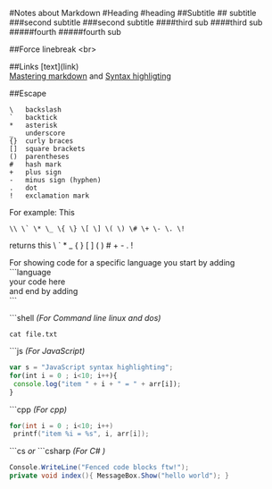 #Notes about Markdown 
#Heading \#heading
##Subtitle \#\# subtitle
###second subtitle \#\#\#second subtitle
####third sub \#\#\#\#third sub
#####fourth \#\#\#\#\#fourth sub

##Force linebreak
\<br\>

##Links
\[text\](link)<br>
[Mastering markdown](https://guides.github.com/features/mastering-markdown/)
 and
[Syntax highligting](https://support.codebasehq.com/articles/tips-tricks/syntax-highlighting-in-markdown)

##Escape
 ```
\   backslash
`   backtick
*   asterisk
_   underscore
{}  curly braces
[]  square brackets
()  parentheses
#   hash mark
+   plus sign
-   minus sign (hyphen)
.   dot
!   exclamation mark
```

For example:
This
 ```
 \\ \` \* \_ \{ \} \[ \] \( \) \# \+ \- \. \!
```
returns this \\ \` \* \_ \{ \} \[ \] \( \) \# \+ \- \. \!

For showing code for a specific language you start by adding<br>
\`\`\`language<br>
your code here<br>
and end by adding <br>
\`\`\`<br>

\`\`\`shell   <i>(For Command line linux and dos)</i><br>
```shell
cat file.txt
```
\`\`\`js <i>(For JavaScript)</i><br>
```js
var s = "JavaScript syntax highlighting";
for(int i = 0 ; i<10; i++){
 console.log("item " + i + " = " + arr[i]);
}
```
\`\`\`cpp <i>(For cpp)</i>
```cpp
for(int i = 0 ; i<10; i++)
 printf("item %i = %s", i, arr[i]);

```
\`\`\`cs <i> or </i> \`\`\`csharp <i>(For C# )</i>
```cs
Console.WriteLine("Fenced code blocks ftw!");
private void index(){ MessageBox.Show("hello world"); }
```
